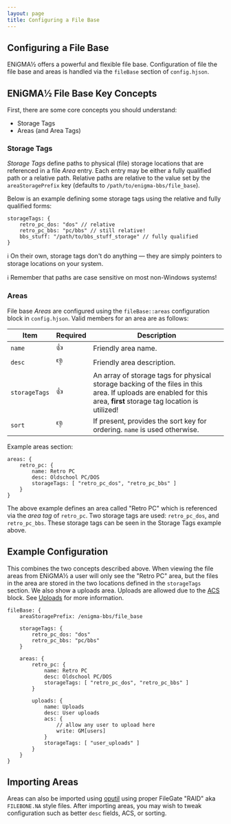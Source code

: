 ```yaml
---
layout: page
title: Configuring a File Base
---
```

## Configuring a File Base
ENiGMA½ offers a powerful and flexible file base. Configuration of file the file base and areas is handled via the `fileBase` section of `config.hjson`. 

## ENiGMA½ File Base Key Concepts
First, there are some core concepts you should understand:
* Storage Tags
* Areas (and Area Tags)

### Storage Tags
*Storage Tags* define paths to physical (file) storage locations that are referenced in a file *Area* entry. Each entry may be either a fully qualified path or a relative path. Relative paths are relative to the value set by the `areaStoragePrefix` key (defaults to `/path/to/enigma-bbs/file_base`). 

Below is an example defining some storage tags using the relative and fully qualified forms:

```hjson
storageTags: {
	retro_pc_dos: "dos" // relative
	retro_pc_bbs: "pc/bbs" // still relative!
	bbs_stuff: "/path/to/bbs_stuff_storage" // fully qualified
}
```

:information_source: On their own, storage tags don't do anything — they are simply pointers to storage locations on your system.

:information_source: Remember that paths are case sensitive on most non-Windows systems!

### Areas
File base *Areas* are configured using the `fileBase::areas` configuration block in `config.hjson`. Valid members for an area are as follows:

| Item | Required | Description |
|--------|---------------|------------------|
| `name` | :+1: | Friendly area name. |
| `desc` | :-1: | Friendly area description. |
| `storageTags` | :+1: | An array of storage tags for physical storage backing of the files in this area. If uploads are enabled for this area, **first** storage tag location is utilized! |
| `sort` | :-1: | If present, provides the sort key for ordering. `name` is used otherwise. |

Example areas section:

```hjson
areas: {
	retro_pc: {
		name: Retro PC
		desc: Oldschool PC/DOS
		storageTags: [ "retro_pc_dos", "retro_pc_bbs" ]
	}
}
```
The above example defines an area called "Retro PC" which is referenced via the *area tag* of `retro_pc`. Two storage tags are used: `retro_pc_dos`, and `retro_pc_bbs`. These storage tags can be seen in the Storage Tags example above.

## Example Configuration
This combines the two concepts described above. When viewing the file areas from ENiGMA½ a user will only see the "Retro PC" area, but the files in the area are stored in the two locations defined in the `storageTags` section. We also show a uploads area. Uploads are allowed due to the [ACS](acs.md) block. See [Uploads](uploads.md) for more information.

```hjson
fileBase: {
	areaStoragePrefix: /enigma-bbs/file_base

	storageTags: {
		retro_pc_dos: "dos"
		retro_pc_bbs: "pc/bbs"
	}

	areas: {
		retro_pc: {
			name: Retro PC
			desc: Oldschool PC/DOS
			storageTags: [ "retro_pc_dos", "retro_pc_bbs" ]
		}

		uploads: {
			name: Uploads
			desc: User uploads
			acs: {
				// allow any user to upload here
				write: GM[users]
			}
			storageTags: [ "user_uploads" ]
		}
	}
}
```

## Importing Areas
Areas can also be imported using [oputil](/docs/admin/oputil.md) using proper FileGate "RAID" aka `FILEBONE.NA` style files. After importing areas, you may wish to tweak configuration such as better `desc` fields, ACS, or sorting.
